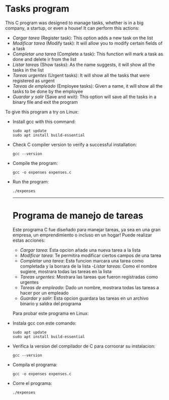 # Tasks program
This C program was designed to manage tasks, whether is in a big company, a startup, or even a house! It can perform this actions:
- _Cargar tarea_ (Register task): This option adds a new task on the list
- _Modificar tarea_ (Modify task): It will allow you to modify certain fields of a task
- _Completar una tarea_ (Complete a task): This function will mark a task as done and delete ir from the list
- _Listar tareas_ (Show tasks): As the name suggests, it will show all the tasks in the list
- _Tareas urgentes_ (Urgent tasks): It will show all the tasks that were registered as urgent
- _Tareas de empleado_ (Employee tasks): Given a name, it will show all the tasks to be done by the employee
- _Guardar y salir_ (Save and wxit): This option will save all the tasks in a binary file and exit the program

To give this program a try on Linux:
- Install gcc with this command:
  ```
  sudo apt update
  sudo apt install build-essential
  ```
- Check C compiler version to verify a successful installation:
  ```
  gcc --version
  ```
- Compile the program:
  ```
  gcc -o expenses expenses.c
  ```
- Run the program:
  ```
  ./expenses
  ```
  
  ---
  
  # Programa de manejo de tareas
  Este programa C fue diseñado para manejar tareas, ya sea en una gran empresa, un emprendimiento o incluso en un hogar! Puede realizar estas acciones:
  - _Cargar tarea_: Esta opcion añade una nueva tarea a la lista
  - _Modificar tarea_: Te permitira modificar ciertos campos de una tarea 
  - _Completar una tarea_: Esta funcion marcara una tarea como completada y la borrara de la lista
  -_Listar tareas_: Como el nombre sugiere, mostrara todas las tareas en la lista
  - _Tareas urgentes_: Mostrara las tareas que fueron registradas como urgentes
  - _Tareas de empleado_: Dado un nombre, mostrara todas las tareas a hacer por un empleado
  - _Guardar y salir_: Esta opcion guardara las tareas en un archivo binario y saldra del programa
  
  Para probar este programa en Linux:
- Instala gcc con este comando:
  ```
  sudo apt update
  sudo apt install build-essential
  ```
- Verifica la version del compilador de C para corroorar su instalacion:
  ```
  gcc --version
  ```
- Compila el programa:
  ```
  gcc -o expenses expenses.c
  ```
- Corre el programa:
  ```
  ./expenses
  ```
